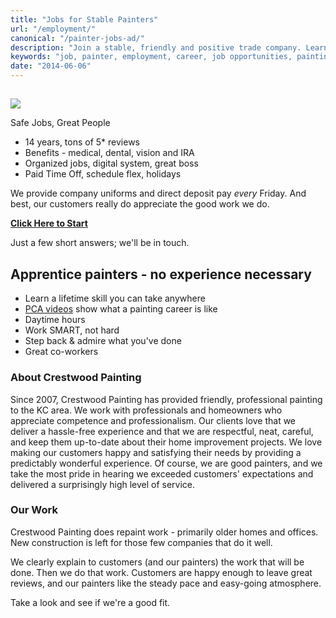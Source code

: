 ```yaml
---
title: "Jobs for Stable Painters"
url: "/employment/"
canonical: "/painter-jobs-ad/"
description: "Join a stable, friendly and positive trade company. Learn it from the ground up. Or, upgrade and leave your current dead-end behind."
keywords: "job, painter, employment, career, job opportunities, painting trade, training"
date: "2014-06-06"
---
```


##

![](images/Green-transparent.jpg)

Safe Jobs, Great People

- 14 years, tons of 5\* reviews
- Benefits - medical, dental, vision and IRA
- Organized jobs, digital system, great boss
- Paid Time Off, schedule flex, holidays

We provide company uniforms and direct deposit pay _every_ Friday. And best, our customers really do appreciate the good work we do.

[**Click Here to Start**](https://docs.google.com/forms/d/e/1FAIpQLSfc1lPvTLCtxdYQqPDISIhKihC1jnk27fx5DLMBmldRyjOgew/viewform?usp=sf_link)

Just a few short answers; we'll be in touch.

## Apprentice painters - no experience necessary

- Learn a lifetime skill you can take anywhere
- [PCA videos](https://pcapainted.org/trade-best-practices/) show what a painting career is like
- Daytime hours
- Work SMART, not hard
- Step back & admire what you've done
- Great co-workers

### About Crestwood Painting

Since 2007, Crestwood Painting has provided friendly, professional painting to the KC area. We work with professionals and homeowners who appreciate competence and professionalism. Our clients love that we deliver a hassle-free experience and that we are respectful, neat, careful, and keep them up-to-date about their home improvement projects. We love making our customers happy and satisfying their needs by providing a predictably wonderful experience. Of course, we are good painters, and we take the most pride in hearing we exceeded customers' expectations and delivered a surprisingly high level of service.

### Our Work

Crestwood Painting does repaint work - primarily older homes and offices. New construction is left for those few companies that do it well.

We clearly explain to customers (and our painters) the work that will be done. Then we do that work. Customers are happy enough to leave great reviews, and our painters like the steady pace and easy-going atmosphere.

Take a look and see if we're a good fit.
